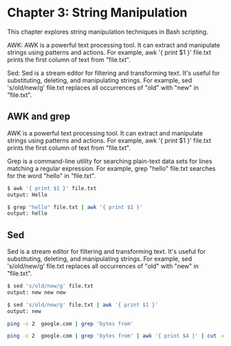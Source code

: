 # Chapter 3: String Manipulation
This chapter explores string manipulation techniques in Bash scripting.

AWK: AWK is a powerful text processing tool. It can extract and manipulate strings using patterns and actions. For example, awk '{ print $1 }' file.txt prints the first column of text from "file.txt".

Sed: Sed is a stream editor for filtering and transforming text. It's useful for substituting, deleting, and manipulating strings. For example, sed 's/old/new/g' file.txt replaces all occurrences of "old" with "new" in "file.txt".


## AWK and grep

AWK is a powerful text processing tool. It can extract and manipulate strings using patterns and actions. For example, awk '{ print $1 }' file.txt prints the first column of text from "file.txt".

Grep is a command-line utility for searching plain-text data sets for lines matching a regular expression. For example, grep "hello" file.txt searches for the word "hello" in "file.txt".

```bash
$ awk '{ print $1 }' file.txt
output: Hello
```

```bash
$ grep "hello" file.txt | awk '{ print $1 }' 
output: hello
```

## Sed 

Sed is a stream editor for filtering and transforming text. It's useful for substituting, deleting, and manipulating strings. For example, sed 's/old/new/g' file.txt replaces all occurrences of "old" with "new" in "file.txt".

```bash
$ sed 's/old/new/g' file.txt
output: new new new
```

```bash
$ sed 's/old/new/g' file.txt | awk '{ print $1 }'
output: new
```

```bash
ping -c 2  google.com | grep 'bytes from'
```

```bash
ping -c 2  google.com | grep 'bytes from' | awk '{ print $4 }' | cut -d = -f 2
```
